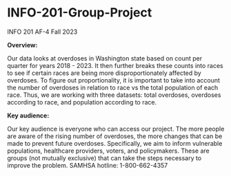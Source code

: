 # INFO-201-Group-Project
INFO 201 AF-4 Fall 2023


**Overview:**

Our data looks at overdoses in Washington state based on count per quarter for years 2018 - 2023. It then further breaks these counts into races to see if certain races are being more disproportionately affected by overdoses. To figure out proportionality, it is important to take into account the number of overdoses in relation to race vs the total population of each race. Thus, we are working with three datasets: total overdoses, overdoses according to race, and population according to race.

**Key audience:**

Our key audience is everyone who can access our project. The more people are aware of the rising number of overdoses, the more changes that can be made to prevent future overdoses. Specifically, we aim to inform vulnerable populations, healthcare providers, voters, and policymakers. These are groups (not mutually exclusive) that can take the steps necessary to improve the problem. 
SAMHSA hotline: 1-800-662-4357
